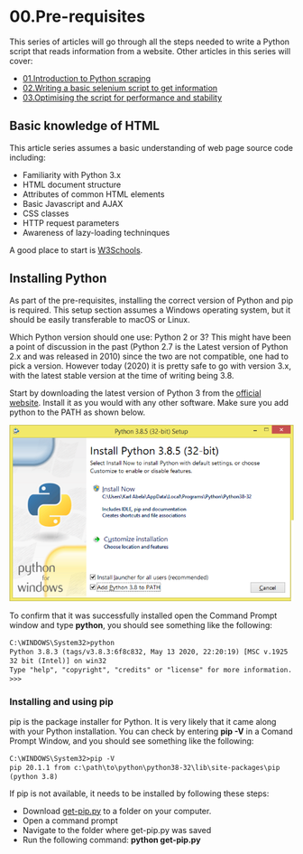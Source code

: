 <!-- 
https://github.com/adam-p/markdown-here/wiki/Markdown-Cheatsheet
-->
# 00.Pre-requisites
This series of articles will go through all the steps needed to write a Python script that reads information from a website. Other articles in this series will cover:
* [01.Introduction to Python scraping](01.PythonScraping.md)
* [02.Writing a basic selenium script to get information](02.BasicSelenium.md)
* [03.Optimising the script for performance and stability](03.Optimisations.md)

## Basic knowledge of HTML
This article series assumes a basic understanding of web page source code including:
* Familiarity with Python 3.x
* HTML document structure
* Attributes of common HTML elements
* Basic Javascript and AJAX
* CSS classes
* HTTP request parameters
* Awareness of lazy-loading techninques

A good place to start is [W3Schools](https://www.w3schools.com/html/html_intro.asp).

## Installing Python
As part of the pre-requisites, installing the correct version of Python and pip is required. This setup section assumes a Windows operating system, but it should be easily transferable to macOS or Linux.

Which Python version should one use: Python 2 or 3? This might have been a point of discussion in the past (Python 2.7 is the Latest version of Python 2.x and was released in 2010) since the two are not compatible, one had to pick a version. However today (2020) it is pretty safe to go with version 3.x, with the latest stable version at the time of writing being 3.8.

Start by downloading the latest version of Python 3 from the [official website](https://www.python.org/downloads/windows/). Install it as you would with any other software. Make sure you add python to the PATH as shown below.

![python installation](https://github.com/robert-abela/python/blob/master/articles/python-install.png)

To confirm that it was successfully installed open the Command Prompt window and type __python__, you should see something like the following:
```
C:\WINDOWS\System32>python
Python 3.8.3 (tags/v3.8.3:6f8c832, May 13 2020, 22:20:19) [MSC v.1925 32 bit (Intel)] on win32
Type "help", "copyright", "credits" or "license" for more information.
>>> 
```
### Installing and using pip
pip is the package installer for Python. It is very likely that it came along with your Python installation. You can check by entering __pip -V__ in a Comand Prompt Window, and you should see something like the following:
```
C:\WINDOWS\System32>pip -V
pip 20.1.1 from c:\path\to\python\python38-32\lib\site-packages\pip (python 3.8)
```
If pip is not available, it needs to be installed by following these steps:
* Download [get-pip.py](https://bootstrap.pypa.io/get-pip.py) to a folder on your computer.
* Open a command prompt
* Navigate to the folder where get-pip.py was saved
* Run the following command: __python get-pip.py__
